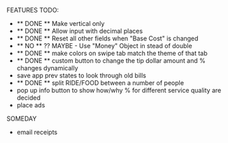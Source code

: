 

FEATURES TODO:
- ** DONE ** Make vertical only
- ** DONE ** Allow input with decimal places
- ** DONE ** Reset all other fields when "Base Cost" is changed
- ** NO ** ??  MAYBE - Use "Money" Object in stead of double
- ** DONE ** make colors on swipe tab match the theme of that tab
- ** DONE ** custom button to change the tip dollar amount and % changes dynamically
- save app prev states to look through old bills
- ** DONE ** split RIDE/FOOD between a number of people
- pop up info button to show how/why % for different service quality are decided
- place ads

SOMEDAY
- email receipts